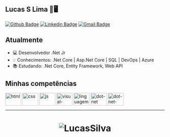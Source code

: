 ## Lucas S Lima 🐧🖥
[![Github Badge](https://img.shields.io/badge/-lucassilva996-000?style=flat-square&logo=Github&logoColor=white&link=https://github.com/lucassilva996)](https://github.com/lucassilva996)
[![Linkedin Badge](https://img.shields.io/badge/-lucassilva996-blue?style=flat-square&logo=Linkedin&logoColor=white&link=https://www.linkedin.com/in/lucassilva996/)](https://www.linkedin.com/in/lucassilva996//)
[![Gmail Badge](https://img.shields.io/badge/-lucasdevprojectroyals.ls@gmail.com-c14438?style=flat-square&logo=Gmail&logoColor=white&link=mailto:lucasdevprojectroyals.ls@gmail.com)](mailto:lucasdevprojectroyals.ls@gmail.com)

## Atualmente
-  💻 Desenvolvedor .Net Jr
-  💡 Conhecimentos: .Net Core | Asp.Net Core | SQL | DevOps | Azure
-  :books: Estudando: .Net Core, Entity Framework, Web API

## Minhas competências
<p>
<img align="center" alt="html" height="40" width="50" src="https://devicon.dev/devicon.git/icons/html5/html5-original-wordmark.svg" style="max-width:100%;">
<img align="center" alt="css" height="40" width="50" src="https://devicon.dev/devicon.git/icons/css3/css3-original-wordmark.svg" style="max-width:100%;">
<img align="center" alt="js" height="40" width="50" src="https://devicon.dev/devicon.git/icons/javascript/javascript-original.svg" style="max-width:100%;">
<img align="center" alt="visual-studio" height="40" width="50" src="https://devicon.dev/devicon.git/icons/visualstudio/visualstudio-plain.svg" style="max-width:100%;">
<img align="center" alt="linguagem-csharp" height="40" width="50" src="https://devicon.dev/devicon.git/icons/csharp/csharp-original.svg" style="max-width:100%;">
<img align="center" alt="dot-net" height="40" width="50" src="https://devicon.dev/devicon.git/icons/dot-net/dot-net-plain-wordmark.svg" style="max-width:100%;">
 <img align="center" alt="dot-net-core" height="40" width="50" src="https://upload.wikimedia.org/wikipedia/commons/thumb/e/ee/.NET_Core_Logo.svg/240px-.NET_Core_Logo.svg.png" style="max-width:100%;">
<p>
<p>

<hr>
<h1 align="center">
<img alt="LucasSilva" src="https://github-readme-stats.codestackr.vercel.app/api?username=lucassilva996&show_icons=true&hide_border=true&" />
</h1>
